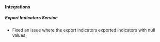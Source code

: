 
#### Integrations
##### Export Indicators Service
- Fixed an issue where the export indicators exported indicators with null values.

